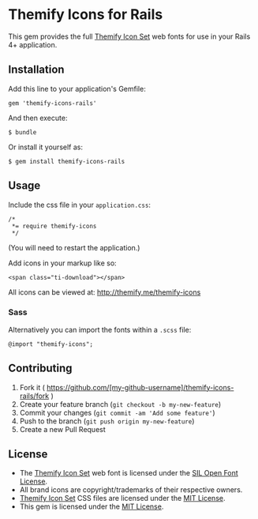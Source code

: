 # Themify Icons for Rails

This gem provides the full
[Themify Icon Set](http://themify.me/themify-icons/) web fonts
for use in your Rails 4+ application.

## Installation

Add this line to your application's Gemfile:

    gem 'themify-icons-rails'

And then execute:

    $ bundle

Or install it yourself as:

    $ gem install themify-icons-rails

## Usage

Include the css file in your `application.css`:

    /*
     *= require themify-icons
     */

(You will need to restart the application.)

Add icons in your markup like so:

    <span class="ti-download"></span>

All icons can be viewed at: http://themify.me/themify-icons

### Sass

Alternatively you can import the fonts within a `.scss` file:

    @import "themify-icons";

## Contributing

1. Fork it ( https://github.com/[my-github-username]/themify-icons-rails/fork )
2. Create your feature branch (`git checkout -b my-new-feature`)
3. Commit your changes (`git commit -am 'Add some feature'`)
4. Push to the branch (`git push origin my-new-feature`)
5. Create a new Pull Request

## License

* The [Themify Icon Set](http://themify.me/themify-icons/) web font is
  licensed under the [SIL Open Font License](http://scripts.sil.org/OFL).
* All brand icons are copyright/trademarks of their respective owners.
* [Themify Icon Set](http://themify.me/themify-icons/) CSS files are
  licensed under the
  [MIT License](http://opensource.org/licenses/mit-license.html).
* This gem is licensed under the
  [MIT License](http://opensource.org/licenses/mit-license.html).
